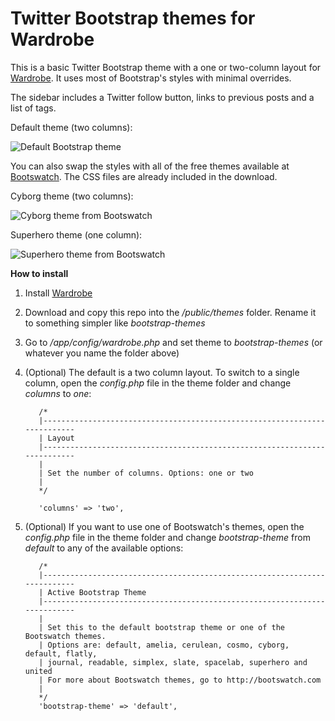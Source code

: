 Twitter Bootstrap themes for Wardrobe
================

This is a basic Twitter Bootstrap theme with a one or two-column layout for [Wardrobe](http://wardrobecms.com). It uses most of Bootstrap's styles with minimal overrides.

The sidebar includes a Twitter follow button, links to previous posts and a list of tags.

Default theme (two columns):

![Default Bootstrap theme](http://i.imgur.com/DIVYCJr.png)

You can also swap the styles with all of the free themes available at [Bootswatch](http://bootswatch.com/). The CSS files are already included in the download.

Cyborg theme (two columns):

![Cyborg theme from Bootswatch](http://i.imgur.com/5HRM6Vo.png)

Superhero theme (one column):

![Superhero theme from Bootswatch](http://i.imgur.com/kZBImbU.png)

**How to install**

1. Install [Wardrobe](http://wardrobecms.com) 
2. Download and copy this repo into the */public/themes* folder. Rename it to something simpler like *bootstrap-themes*
3. Go to */app/config/wardrobe.php* and set theme to *bootstrap-themes* (or whatever you name the folder above) 
4. (Optional) The default is a two column layout. To switch to a single column, open the *config.php* file in the theme folder and change *columns* to *one*:

          /*
          |--------------------------------------------------------------------------
          | Layout
          |--------------------------------------------------------------------------
          |
          | Set the number of columns. Options: one or two
          |
          */

          'columns' => 'two', 
5. (Optional) If you want to use one of Bootswatch's themes, open the *config.php* file in the theme folder and change *bootstrap-theme* from *default* to any of the available options:
   
          /*
          |--------------------------------------------------------------------------
          | Active Bootstrap Theme
          |--------------------------------------------------------------------------
          |
          | Set this to the default bootstrap theme or one of the Bootswatch themes. 
          | Options are: default, amelia, cerulean, cosmo, cyborg, default, flatly, 
          | journal, readable, simplex, slate, spacelab, superhero and united
          | For more about Bootswatch themes, go to http://bootswatch.com
          |
          */
          'bootstrap-theme' => 'default',
